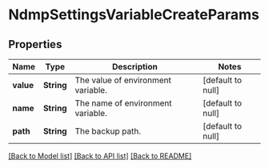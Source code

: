 # NdmpSettingsVariableCreateParams

## Properties
Name | Type | Description | Notes
------------ | ------------- | ------------- | -------------
**value** | **String** | The value of environment variable. | [default to null]
**name** | **String** | The name of environment variable. | [default to null]
**path** | **String** | The backup path. | [default to null]

[[Back to Model list]](../README.md#documentation-for-models) [[Back to API list]](../README.md#documentation-for-api-endpoints) [[Back to README]](../README.md)


